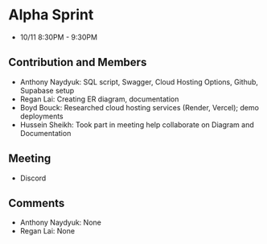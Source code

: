 # Alpha Sprint
- 10/11 8:30PM - 9:30PM

## Contribution and Members
- Anthony Naydyuk: SQL script, Swagger, Cloud Hosting Options, Github, Supabase setup
- Regan Lai: Creating ER diagram, documentation
- Boyd Bouck: Researched cloud hosting services (Render, Vercel); demo deployments
- Hussein Sheikh: Took part in meeting help collaborate on Diagram and Documentation

## Meeting
- Discord 

## Comments
- Anthony Naydyuk: None
- Regan Lai: None

